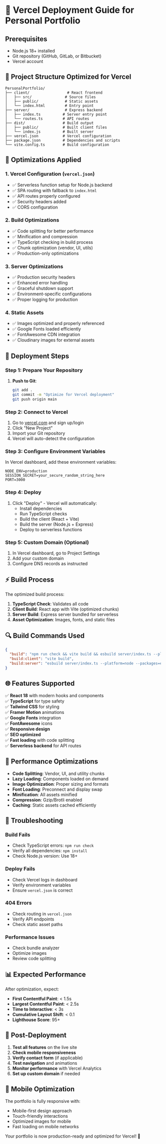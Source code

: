 # 🚀 Vercel Deployment Guide for Personal Portfolio

## Prerequisites
- Node.js 18+ installed
- Git repository (GitHub, GitLab, or Bitbucket)
- Vercel account

## 📁 Project Structure Optimized for Vercel
```
PersonalPortfolio/
├── client/                 # React frontend
│   ├── src/               # Source files
│   ├── public/            # Static assets
│   └── index.html         # Entry point
├── server/                # Express backend
│   ├── index.ts          # Server entry point
│   └── routes.ts         # API routes
├── dist/                 # Build output
│   ├── public/           # Built client files
│   └── index.js          # Built server
├── vercel.json           # Vercel configuration
├── package.json          # Dependencies and scripts
└── vite.config.ts        # Build configuration
```

## 🔧 Optimizations Applied

### 1. **Vercel Configuration** (`vercel.json`)
- ✅ Serverless function setup for Node.js backend
- ✅ SPA routing with fallback to `index.html`
- ✅ API routes properly configured
- ✅ Security headers added
- ✅ CORS configuration

### 2. **Build Optimizations**
- ✅ Code splitting for better performance
- ✅ Minification and compression
- ✅ TypeScript checking in build process
- ✅ Chunk optimization (vendor, UI, utils)
- ✅ Production-only optimizations

### 3. **Server Optimizations**
- ✅ Production security headers
- ✅ Enhanced error handling
- ✅ Graceful shutdown support
- ✅ Environment-specific configurations
- ✅ Proper logging for production

### 4. **Static Assets**
- ✅ Images optimized and properly referenced
- ✅ Google Fonts loaded efficiently
- ✅ FontAwesome CDN integration
- ✅ Cloudinary images for external assets

## 🚀 Deployment Steps

### Step 1: Prepare Your Repository
1. **Push to Git**:
   ```bash
   git add .
   git commit -m "Optimize for Vercel deployment"
   git push origin main
   ```

### Step 2: Connect to Vercel
1. Go to [vercel.com](https://vercel.com) and sign up/login
2. Click "New Project"
3. Import your Git repository
4. Vercel will auto-detect the configuration

### Step 3: Configure Environment Variables
In Vercel dashboard, add these environment variables:
```
NODE_ENV=production
SESSION_SECRET=your_secure_random_string_here
PORT=3000
```

### Step 4: Deploy
1. Click "Deploy" - Vercel will automatically:
   - Install dependencies
   - Run TypeScript checks
   - Build the client (React + Vite)
   - Build the server (Node.js + Express)
   - Deploy to serverless functions

### Step 5: Custom Domain (Optional)
1. In Vercel dashboard, go to Project Settings
2. Add your custom domain
3. Configure DNS records as instructed

## ⚡ Build Process
The optimized build process:
1. **TypeScript Check**: Validates all code
2. **Client Build**: React app with Vite (optimized chunks)
3. **Server Build**: Express server bundled for serverless
4. **Asset Optimization**: Images, fonts, and static files

## 🔍 Build Commands Used
```json
{
  "build": "npm run check && vite build && esbuild server/index.ts --platform=node --packages=external --bundle --format=esm --outdir=dist",
  "build:client": "vite build",
  "build:server": "esbuild server/index.ts --platform=node --packages=external --bundle --format=esm --outdir=dist"
}
```

## 🌐 Features Supported
✅ **React 18** with modern hooks and components  
✅ **TypeScript** for type safety  
✅ **Tailwind CSS** for styling  
✅ **Framer Motion** animations  
✅ **Google Fonts** integration  
✅ **FontAwesome** icons  
✅ **Responsive design**  
✅ **SEO optimized**  
✅ **Fast loading** with code splitting  
✅ **Serverless backend** for API routes  

## 🔧 Performance Optimizations
- **Code Splitting**: Vendor, UI, and utility chunks
- **Lazy Loading**: Components loaded on demand
- **Image Optimization**: Proper sizing and formats
- **Font Loading**: Preconnect and display swap
- **Minification**: All assets minified
- **Compression**: Gzip/Brotli enabled
- **Caching**: Static assets cached efficiently

## 🐛 Troubleshooting

### Build Fails
- Check TypeScript errors: `npm run check`
- Verify all dependencies: `npm install`
- Check Node.js version: Use 18+

### Deploy Fails
- Check Vercel logs in dashboard
- Verify environment variables
- Ensure `vercel.json` is correct

### 404 Errors
- Check routing in `vercel.json`
- Verify API endpoints
- Check static asset paths

### Performance Issues
- Check bundle analyzer
- Optimize images
- Review code splitting

## 📊 Expected Performance
After optimization, expect:
- **First Contentful Paint**: < 1.5s
- **Largest Contentful Paint**: < 2.5s
- **Time to Interactive**: < 3s
- **Cumulative Layout Shift**: < 0.1
- **Lighthouse Score**: 95+

## 🚀 Post-Deployment
1. **Test all features** on the live site
2. **Check mobile responsiveness**
3. **Verify contact form** (if applicable)
4. **Test navigation** and animations
5. **Monitor performance** with Vercel Analytics
6. **Set up custom domain** if needed

## 📱 Mobile Optimization
The portfolio is fully responsive with:
- Mobile-first design approach
- Touch-friendly interactions
- Optimized images for mobile
- Fast loading on mobile networks

Your portfolio is now production-ready and optimized for Vercel! 🎉